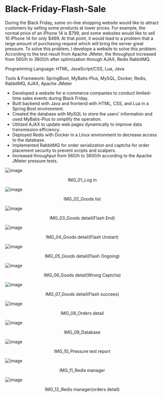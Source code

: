 # Black-Friday-Flash-Sale

During the Black Friday, some on-line shopping website would like to attract customers by selling some products at lower prices.
For example, the normal price of an iPhone 14 is $799, and some websites would like to sell 10 iPhone 14 for only $499. At that
point, it would lead to a problem that a large amount of purchasing request which will bring the server great pressure. To solve
this problem, I develope a website to solve this problem. According to the test result from Apache JMeter, the throughput
increased from 560/h to 3600/h after optimization through AJAX, Redis RabbitMQ.

Programming Language: HTML, JavaScript/CSS, Lua, Java

Tools & Framework: SpringBoot, MyBatis-Plus, MySQL, Docker, Redis, RabbitMQ, AJAX, Apache JMeter

- Developed a website for e-commerce companies to conduct limited-time sales events during Black Friday. 
- Built backend with Java and frontend with HTML, CSS, and Lua in a Spring Boot environment.
- Created the database with MySQL to store the users’ information and used MyBatis-Plus to simplify the operation.
- Utilized AJAX to update web pages dynamically to improve data transmission efficiency.
- Deployed Redis with Docker in a Linux environment to decrease access to the database. 
- Implemented RabbitMQ for order serialization and captcha for order placement security to prevent scripts and scalpers.
- Increased throughput from 560/h to 3600/h according to the Apache JMeter pressure tests.

![image](https://github.com/Hoaru/Black-Friday-Flash-Sale-Website/blob/master/IMG/FlashSale01.png)
<p align="center">IMG_01_Log in</p>

![image](https://github.com/Hoaru/Black-Friday-Flash-Sale-Website/blob/master/IMG/FlashSale02.png)
<p align="center">IMG_02_Goods list</p>

![image](https://github.com/Hoaru/Black-Friday-Flash-Sale-Website/blob/master/IMG/FlashSale03.png)
<p align="center">IMG_03_Goods detail(Flash End)</p>

![image](https://github.com/Hoaru/Black-Friday-Flash-Sale-Website/blob/master/IMG/FlashSale04.png)
<p align="center">IMG_04_Goods detail(Flash Unstart)</p>

![image](https://github.com/Hoaru/Black-Friday-Flash-Sale-Website/blob/master/IMG/FlashSale05.png)
<p align="center">IMG_05_Goods detail(Flash Ongoing)</p>

![image](https://github.com/Hoaru/Black-Friday-Flash-Sale-Website/blob/master/IMG/FlashSale06.png)
<p align="center">IMG_06_Goods detail(Wrong Captcha)</p>

![image](https://github.com/Hoaru/Black-Friday-Flash-Sale-Website/blob/master/IMG/FlashSale07.png)
<p align="center">IMG_07_Goods detail(Flash succees)</p>

![image](https://github.com/Hoaru/Black-Friday-Flash-Sale-Website/blob/master/IMG/FlashSale08.png)
<p align="center">IMG_08_Orders detail</p>

![image](https://github.com/Hoaru/Black-Friday-Flash-Sale-Website/blob/master/IMG/FlashSale09.png)
<p align="center">IMG_09_Database</p>

![image](https://github.com/Hoaru/Black-Friday-Flash-Sale-Website/blob/master/IMG/FlashSale10.png)
<p align="center">IMG_10_Pressure test report</p>

![image](https://github.com/Hoaru/Black-Friday-Flash-Sale-Website/blob/master/IMG/FlashSale11.png)
<p align="center">IMG_11_Redis manager</p>

![image](https://github.com/Hoaru/Black-Friday-Flash-Sale-Website/blob/master/IMG/FlashSale12.png)
<p align="center">IMG_12_Redis manager(orders detail)</p>
